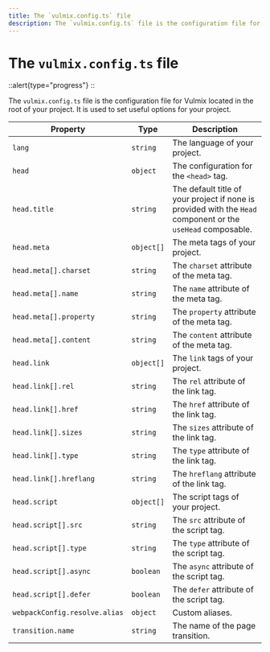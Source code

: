 ```yaml
---
title: The `vulmix.config.ts` file
description: The `vulmix.config.ts` file is the configuration file for Vulmix. It is used to set useful options for your project.
---
```


# The `vulmix.config.ts` file

::alert{type="progress"}
  <under-construction />
::

The `vulmix.config.ts` file is the configuration file for Vulmix located in the root of your project. It is used to set useful options for your project.

Property                      | Type         | Description
----------------------------- | ------------ | -----------
`lang`                        | `string`     | The language of your project.
`head`                        | `object`     | The configuration for the `<head>` tag.
`head.title`                  | `string`     | The default title of your project if none is provided with the `Head` component or the `useHead` composable.
`head.meta`                   | `object[]`   | The meta tags of your project.
`head.meta[].charset`         | `string`     | The `charset` attribute of the meta tag.
`head.meta[].name`            | `string`     | The `name` attribute of the meta tag.
`head.meta[].property`        | `string`     | The `property` attribute of the meta tag.
`head.meta[].content`         | `string`     | The `content` attribute of the meta tag.
`head.link`                   | `object[]`   | The `link` tags of your project.
`head.link[].rel`             | `string`     | The `rel` attribute of the link tag.
`head.link[].href`            | `string`     | The `href` attribute of the link tag.
`head.link[].sizes`           | `string`     | The `sizes` attribute of the link tag.
`head.link[].type`            | `string`     | The `type` attribute of the link tag.
`head.link[].hreflang`        | `string`     | The `hreflang` attribute of the link tag.
`head.script`                 | `object[]`   | The script tags of your project.
`head.script[].src`           | `string`     | The `src` attribute of the script tag.
`head.script[].type`          | `string`     | The `type` attribute of the script tag.
`head.script[].async`         | `boolean`    | The `async` attribute of the script tag.
`head.script[].defer`         | `boolean`    | The `defer` attribute of the script tag.
`webpackConfig.resolve.alias` | `object`     | Custom aliases.
`transition.name`             | `string`     | The name of the page transition.

